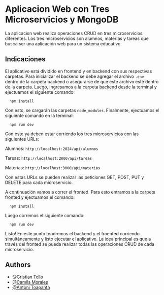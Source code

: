 
# Aplicacion Web con Tres Microservicios y MongoDB

La aplicacion web realiza operaciones CRUD en tres microservicios diferentes. Los tres microservicios son alumnos, materias y tareas que busca ser una aplicación web para un sistema educativo.

## Indicaciones

El aplicativo está dividido en frontend y en backend con sus respectivas carpetas. Para inicializar el backend se debe agregar el archivo ```.env ``` dentro de la carpeta backend o asegurarse de que este archivo esté dentro de la carpeta. Luego, ingresamos a la carpeta backend desde la terminal y ejectuamos el siguiente comando:

```http
  npm install
```

Con esto, se cargarán las carpetas ```node_modules```. Finalmente, ejectuamos el siguiente comando en la terminal:

```http
  npm run dev
```

Con esto ya deben estar corriendo los tres microservicios con las siguientes URLs:

Alumnos: ```http://localhost:2024/api/alumnos```

Tareas: ```http://localhost:2000/api/tareas```

Materias: ```http://localhost:3000/api/materias```

Con estas URLs se pueden realizar las peticiones GET, POST, PUT y DELETE para cada microservicio.

A continuación vamos a correr el fronted. Para esto entramos a la carpeta fronted y ejectuamos el comando:

```http
  npm install
```

Luego corremos el siguiente comando:

```http
  npm run dev
```

Listo! En este punto tendremos el backend y el froented corriendo simultáneamente y listo ejecutar el aplicativo. La idea principal es que a través del fronted se pueda realizar todas las operaciones CRUD de cada microservicio.



## Authors

- [@Cristian Tello](https://github.com/TelloCristian98)
- [@Camila Morales](https://github.com/TelloCristian98)
- [@Antoni Toapanta](https://github.com/TelloCristian98)
